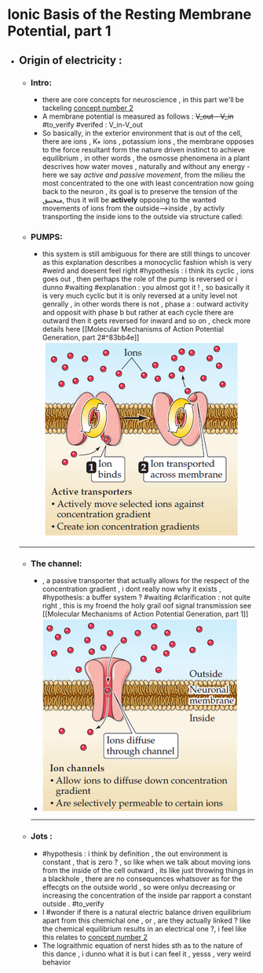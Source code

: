 # Ionic Basis of the Resting Membrane Potential, part 1
 * ## Origin of electricity : 
	- ### Intro:
		-  there are core concepts for neuroscience , in this part we'll be tackeling [concept number 2](obsidian://open?vault=Obsidian%20Vault&file=Medical%20Neuroscience%2FCore%20Concepts%20in%20neuroscience) 
		- A membrane potential is measured as follows : ~~V_out - V_in~~ #to_verify #verifed : V_in-V_out
		- So basically, in the exterior environment  that is  out of the cell, there are ions , K+ ions , potassium ions , the membrane opposes to the force resultant form the nature driven instinct to achieve equilibrium , in other words , the osmosse phenomena in a plant descrives how water moves , naturally and without any energy -here we say *active and passive movement*, from the milieu the most concentrated to the one with least concentration now going back to the neuron , its goal is to preserve the tension of the منجنيق, thus it will be __actively__ opposing to the wanted movements of ions from the outside-->inside , by activly transporting the inside ions to the outside via structure called:
	- ### PUMPS:
		- this system is still ambiguous for there are still things to uncover as this explanation describes a monocyclic fashion whish is very #weird and doesent feel right #hypothesis : i think its cyclic , ions goes out , then perhaps the role of the pump is reversed or i dunno #waiting #explanation : you almost got it ! , so basically it is very much cyclic but it is only reversed at a unity level not genrally , in other words there is not , phase a : outward activity and opposit with phase b but rather at each cycle there are outward then it gets reversed for inward and so on , check more details here [[Molecular Mechanisms of Action Potential Generation, part 2#^83bb4e]]
			![Pasted image 20250617094306](./images/Pasted%20image%2020250617094306.png)
	
	***
	- ### The channel: 
		- , a passive transporter that actually allows for the respect of the concentration gradient , i dont really now why it exists , #hypothesis: a buffer system ? #waiting #clarification : not quite right , this is my froend the holy grail oof signal transmission see [[Molecular Mechanisms of Action Potential Generation, part 1]]
		- ![Pasted image 20250617094417](./images/Pasted%20image%2020250617094417.png)
		
		***
		
	- ### Jots :
		- #hypothesis : i think by definition , the out environment is constant , that is zero ? , so like when we talk about moving ions from the inside of the cell outward , its like just throwing things in a blackhole , there are no consequences whatsover as for the effecgts on the outside world , so were onlyu decreasing or increasing the concentration of the inside par rapport a constant outside . #to_verify 
		- I #wonder if there is a natural electric balance driven equilibrium apart from this chemichal one , or , are they actually linked ? like the chemical  equilibrium results in an electrical one ?, i feel like this relates to [concept number 2](obsidian://open?vault=Obsidian%20Vault&file=Medical%20Neuroscience%2FCore%20Concepts%20in%20neuroscience) 
		- The lograithmic equation of nerst hides sth as to the nature of this dance , i dunno what it is but i can feel it , yesss , very weird behavior 
